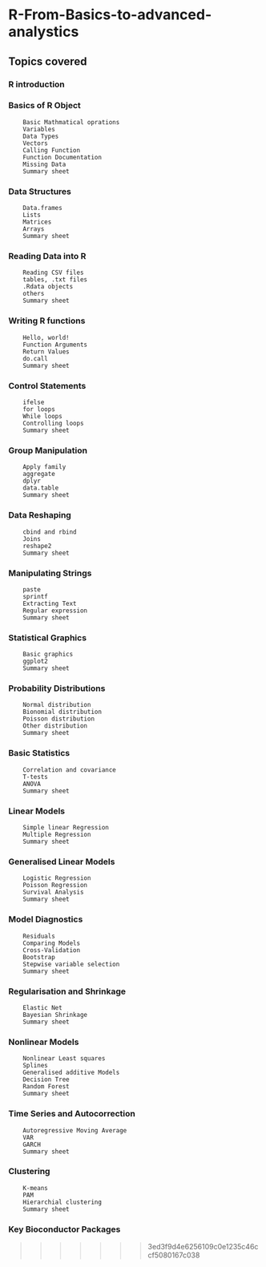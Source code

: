 # R-From-Basics-to-advanced-analystics
## Topics covered
### R introduction
### Basics of R Object
        Basic Mathmatical oprations
        Variables
        Data Types
        Vectors
        Calling Function
        Function Documentation
        Missing Data
        Summary sheet
### Data Structures
        Data.frames
        Lists
        Matrices
        Arrays
        Summary sheet
### Reading Data into R
        Reading CSV files
        tables, .txt files
        .Rdata objects
        others
        Summary sheet
### Writing R functions
        Hello, world!
        Function Arguments
        Return Values
        do.call
        Summary sheet
### Control Statements
        ifelse
        for loops
        While loops
        Controlling loops
        Summary sheet
### Group Manipulation
        Apply family
        aggregate
        dplyr
        data.table
        Summary sheet
### Data Reshaping
        cbind and rbind
        Joins
        reshape2
        Summary sheet
### Manipulating Strings
        paste
        sprintf
        Extracting Text
        Regular expression
        Summary sheet
### Statistical Graphics
        Basic graphics
        ggplot2
        Summary sheet
### Probability Distributions
        Normal distribution
        Bionomial distribution
        Poisson distribution
        Other distribution
        Summary sheet
### Basic Statistics
        Correlation and covariance
        T-tests
        ANOVA
        Summary sheet
### Linear Models
        Simple linear Regression
        Multiple Regression
        Summary sheet
### Generalised Linear Models
        Logistic Regression
        Poisson Regression
        Survival Analysis
        Summary sheet
### Model Diagnostics
        Residuals
        Comparing Models
        Cross-Validation
        Bootstrap
        Stepwise variable selection
        Summary sheet
### Regularisation and Shrinkage
        Elastic Net
        Bayesian Shrinkage
        Summary sheet
### Nonlinear Models
        Nonlinear Least squares
        Splines
        Generalised additive Models
        Decision Tree
        Random Forest
        Summary sheet
### Time Series and Autocorrection
        Autoregressive Moving Average
        VAR
        GARCH
        Summary sheet
### Clustering
        K-means
        PAM
        Hierarchial clustering
        Summary sheet
### Key Bioconductor Packages
>>>>>>> 3ed3f9d4e6256109c0e1235c46ccf5080167c038
